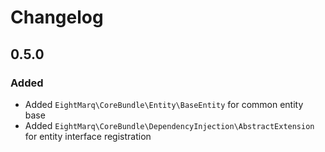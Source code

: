 # Changelog

## 0.5.0

### Added

* Added `EightMarq\CoreBundle\Entity\BaseEntity` for common entity base
* Added `EightMarq\CoreBundle\DependencyInjection\AbstractExtension` for entity interface registration
